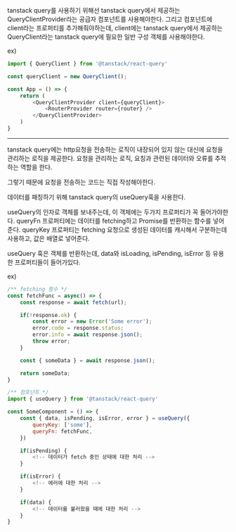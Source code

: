 tanstack query를 사용하기 위해선 tanstack query에서 제공하는 QueryClientProvider라는 공급자 컴포넌트를 사용해야한다.
그리고 컴포넌트에 client라는 프로퍼티를 추가해줘야하는데, client에는 tanstack query에서 제공하는 QueryClient라는
tanstack query에 필요한 일반 구성 객체를 사용해야한다.

ex)
```javascript
import { QueryClient } from '@tanstack/react-query'

const queryClient = new QueryClient();

const App = () => {
    return (
        <QueryClientProvider client={queryClient}>
            <RouterProvider router={router} />
        </QueryClientProvider>
    )
}
```

<hr />

tanstack query에는 http요청을 전송하는 로직이 내장되어 있지 않는 대신에 요청을 관리하는 로직을 제공한다.
요청을 관리하는 로직, 요칭과 관련된 데이터와 오류를 추적하는 역할을 한다.

그렇기 때문에 요청을 전송하는 코드는 직접 작성해야한다.

데이터를 패칭하기 위해 tanstack query의 useQuery훅을 사용한다.

useQuery의 인자로 객체를 보내주는데, 이 객체에는 두가지 프로퍼티가 꼭 들어가야한다.
queryFn 프로퍼티에는 데이터를 fetching하고 Promise를 반환하는 함수를 넣어준다.
queryKey 프로퍼티는 fetching 요청으로 생성된 데이터를 캐시해서 구분하는데 사용하고, 값은 배열로 넣어준다.

useQuery 훅은 객체를 반환하는데, data와 isLoading, isPending, isError 등 유용한 프로퍼티들이 들어가있다.

ex)
```javascript
/** fetching 함수 */
const fetchFunc = async() => {
    const response = await fetch(url);

    if(!response.ok) {
        const error = new Error('Some error');
        error.code = response.status;
        error.info = await response.json();
        throw error;
    }

    const { someData } = await response.json();

    return someData;
}
```

```javascript
/** 컴포넌트 */
import { useQuery } from '@tanstack/react-query'

const SomeComponent = () => {
    const { data, isPending, isError, error } = useQuery({
        queryKey: ['some'],
        queryFn: fetchFunc,
    })

    if(isPending) {
        <!-- 데이터가 fetch 중인 상태에 대한 처리 -->
    }

    if(isError) {
        <!-- 에러에 대한 처리 -->
    }

    if(data) {
        <!-- 데이터를 불러왔을 때에 대한 처리 -->
    }
}

```